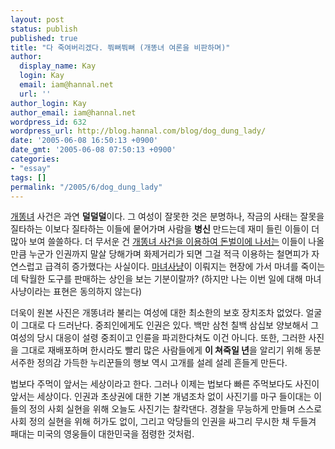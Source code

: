 ```yaml
---
layout: post
status: publish
published: true
title: "다 죽여버리겠다. 쭤뻐쭤뻐 (개똥녀 여론을 비판하며)"
author:
  display_name: Kay
  login: Kay
  email: iam@hannal.net
  url: ''
author_login: Kay
author_email: iam@hannal.net
wordpress_id: 632
wordpress_url: http://blog.hannal.com/blog/dog_dung_lady/
date: '2005-06-08 16:50:13 +0900'
date_gmt: '2005-06-08 07:50:13 +0900'
categories:
- "essay"
tags: []
permalink: "/2005/6/dog_dung_lady"
---
```

<p><a href="http://ko.wikipedia.org/wiki/%EA%B0%9C%EB%98%A5%EB%85%80">개똥녀</a> 사건은 과연 <strong>덜덜덜</strong>이다. 그 여성이 잘못한 것은 분명하나, 작금의 사태는 잘못을 질타하는 이보다 질타하는 이들에 뭍어가며 사람을 <strong>병신</strong> 만드는데 재미 들린 이들이 더 많아 보여 쓸쓸하다. 더 무서운 건 <a href="http://www.newswire.co.kr/read_sub.php?id=56314&no=0&ca=&ca1=%EC%9C%A0%ED%86%B5-&ca2=&sf=&st=&of=&nwof=&conttype=&tm=1&type=&hotissue=&sdate=&eflag=&spno=&tt=">개똥녀 사건을 이용하여 돈벌이에 나서는</a> 이들이 나올만큼 누군가 인권까지 말살 당해가며 화제거리가 되면 그걸 적극 이용하는 철면피가 자연스럽고 급격히 증가했다는 사실이다. <a href="http://www.likejazz.com/29732.html">마녀사냥</a>이 이뤄지는 현장에 가서 마녀를 죽이는데 탁월한 도구를 판매하는 상인을 보는 기분이랄까? (하지만 나는 이번 일에 대해 마녀사냥이라는 표현은 동의하지 않는다)</p>
<p>더욱이 원본 사진은 개똥녀라 불리는 여성에 대한 최소한의 보호 장치조차 없었다. 얼굴이 그대로 다 드러난다. 중죄인에게도 인권은 있다. 백만 삼천 칠백 삼십보 양보해서 그 여성의 당시 대응이 설령 중죄이고 인륜을 파괴한다쳐도 이건 아니다. 또한, 그러한 사진을 그대로 재배포하며 한시라도 빨리 많은 사람들에게 <strong>이 쳐죽일 년</strong>을 알리기 위해 동분서주한 정의감 가득한 누리꾼들의 행보 역시 고개를 설레 설레 흔들게 만든다.</p>
<p>법보다 주먹이 앞서는 세상이라고 한다. 그러나 이제는 법보다 빠른 주먹보다도 사진이 앞서는 세상이다. 인권과 초상권에 대한 기본 개념조차 없이 사진기를 마구 들이대는 이들의 정의 사회 실현을 위해 오늘도 사진기는 찰칵댄다. 경찰을 무능하게 만들며 스스로 사회 정의 실현을 위해 허가도 없이, 그리고 악당들의 인권을 싸그리 무시한 채 두들겨 패대는 미국의 영웅들이 대한민국을 점령한 것처럼.</p>
